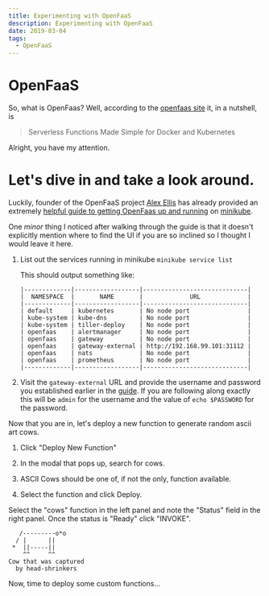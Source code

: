 ```yaml
---
title: Experimenting with OpenFaaS
description: Experimenting with OpenFaaS
date: 2019-03-04
tags:
  - OpenFaaS
---
```


# OpenFaaS
So, what is OpenFaas?  Well, according to the [openfaas site] it, in a nutshell, is

> Serverless Functions Made Simple for Docker and Kubernetes

Alright, you have my attention.  

# Let's dive in and take a look around.  
Luckily, founder of the OpenFaaS project [Alex Ellis] has already provided an extremely [helpful guide to getting OpenFaas up and running] on [minikube].

One *minor* thing I noticed after walking through the guide is that it doesn't explicitly mention where to find the UI if you are so inclined so I thought I would leave it here.

1. List out the services running in minikube
`minikube service list`

    This should output something like:

    ```
    |-------------|------------------|-----------------------------|
    |  NAMESPACE  |       NAME       |             URL             |
    |-------------|------------------|-----------------------------|
    | default     | kubernetes       | No node port                |
    | kube-system | kube-dns         | No node port                |
    | kube-system | tiller-deploy    | No node port                |
    | openfaas    | alertmanager     | No node port                |
    | openfaas    | gateway          | No node port                |
    | openfaas    | gateway-external | http://192.168.99.101:31112 |
    | openfaas    | nats             | No node port                |
    | openfaas    | prometheus       | No node port                |
    |-------------|------------------|-----------------------------|
    ```

2. Visit the `gateway-external` URL and provide the username and password you established earlier in the [guide].  If you are following along exactly this will be `admin` for the username and the value of `echo $PASSWORD` for the password.

Now that you are in, let's deploy a new function to generate random ascii art cows.  

1. Click "Deploy New Function"

2. In the modal that pops up, search for cows.

3. ASCII Cows should be one of, if not the only, function available.  

4. Select the function and click Deploy.

Select the "cows" function in the left panel and note the "Status" field in the right panel.  Once the status is "Ready" click "INVOKE".

```
   /---------o*o
  / |      ||
 *  ||-----||
    ^^     ^^
Cow that was captured
  by head-shrinkers
```

Now, time to deploy some custom functions...

[Alex Ellis]: https://www.alexellis.io/
[minikube]: https://kubernetes.io/docs/tasks/tools/install-minikube/
[openfaas site]: https://www.openfaas.com
[helpful guide to getting OpenFaas up and running]: https://medium.com/devopslinks/getting-started-with-openfaas-on-minikube-634502c7acdf
[guide]: https://medium.com/devopslinks/getting-started-with-openfaas-on-minikube-634502c7acdf